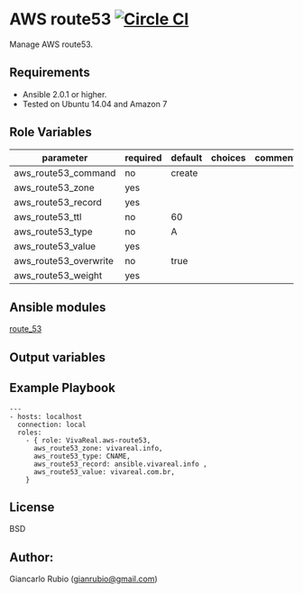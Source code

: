 AWS route53 [![Circle CI](https://circleci.com/gh/VivaReal/ansible-aws-route53.svg?style=svg&circle-token=aa613e01df2f966c73576c70aa9b26052a641e2f)](https://circleci.com/gh/VivaReal/ansible-aws-route53)
========= 

Manage AWS route53.

Requirements
------------

- Ansible 2.0.1 or higher.
- Tested on Ubuntu 14.04 and Amazon 7

Role Variables
--------------

| parameter             | required | default | choices | comments |
| --------------------- | -------- | ------- | -------- |-------- |
| aws_route53_command | no | create | |  |
| aws_route53_zone| yes| | |  |
| aws_route53_record| yes| | |  |
| aws_route53_ttl| no| 60 | |  | 
| aws_route53_type| no| A  | |  |
| aws_route53_value| yes| | |  |
| aws_route53_overwrite| no | true | |  |
| aws_route53_weight | yes| | |  |

Ansible modules
--------------
[route_53](http://docs.ansible.com/ansible/route53_module.html)


Output variables
--------------
  
Example Playbook
----------------
   
    ---
    - hosts: localhost
      connection: local
      roles:
        - { role: VivaReal.aws-route53,
          aws_route53_zone: vivareal.info,
          aws_route53_type: CNAME,
          aws_route53_record: ansible.vivareal.info ,
          aws_route53_value: vivareal.com.br,
        }
   

License
-------

BSD

Author:
------------------

Giancarlo Rubio (<gianrubio@gmail.com>)